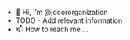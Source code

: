 - 👋 Hi, I’m @jdoororganization
- TODO - Add relevant information
- 📫 How to reach me ...

<!---
jdoororganization/jdoororganization is a ✨ special ✨ repository because its `README.md` (this file) appears on your GitHub profile.
You can click the Preview link to take a look at your changes.
--->
